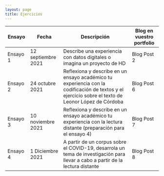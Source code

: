 ```yaml
---
layout: page
title: Ejercicios
---
```



Ensayo               | Fecha               | Descripción               | Blog en vuestro portfolio
--------------------- | --------------------- | --------------------- | ---------------------
Ensayo 1 | 12 septiembre 2021           | Describe una experiencia con datos digitales o imagina un proyecto de HD     | Blog Post 2
Ensayo 2 | 24 octubre 2021 | Reflexiona y describe en un ensayo académico tu experiencia con la codificación de textos y el ejercicio sobre el texto de Leonor López de Córdoba |  Blog Post 6 
Ensayo 3 | 10 noviembre 2021 | Reflexiona y describe en un ensayo académico tu experiencia con la lectura distante (preparación para el ensayo 4) | Blog Post 7
Ensayo 4 | 1 Diciembre 2021 | A partir de un corpus sobre el COVID-19, desarrola un tema de investigación para llevar a cabo a partir de la lectura distante | Blog Post 8
